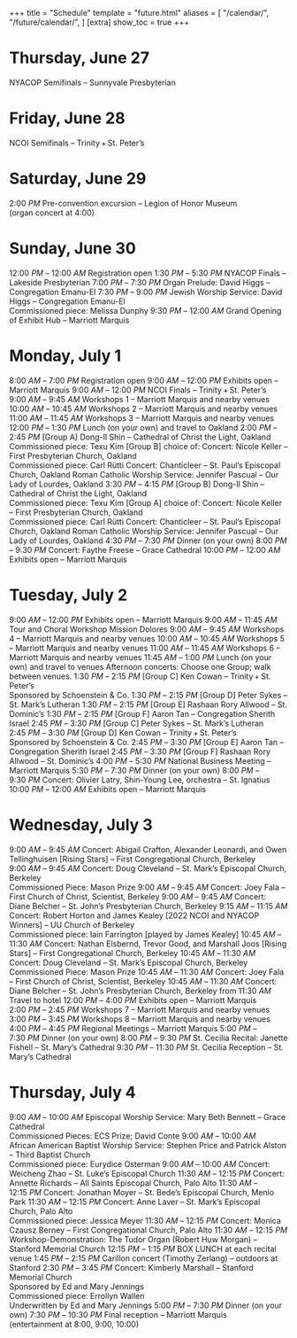 +++
title = "Schedule"
template = "future.html"
aliases = [
  "/calendar/",
  "/future/calendar/",
]
[extra]
show_toc = true
+++

# Thursday, June 27

<div class="schedule">
<span class="event">NYACOP Semifinals – <span class="location">Sunnyvale Presbyterian</span></span>
</div>

# Friday, June 28

<div class="schedule">
<span class="event">NCOI Semifinals – <span class="location">Trinity&thinsp;+&thinsp;St. Peter’s</span></span>
</div>

# Saturday, June 29

<div class="schedule">
<span class="time">2:00&nbsp;<i>PM</i></span>
<span class="event">Pre-convention excursion – <span class="location">Legion of Honor Museum</span><br>(organ concert at 4:00)</span>
</div>

# Sunday, June 30

<div class="schedule">
<span class="time">12:00&nbsp;<i>PM</i> – 12:00&nbsp;<i>AM</i></span>
<span class="event">Registration open</span>
<span class="time">1:30&nbsp;<i>PM</i> – 5:30&nbsp;<i>PM</i></span>
<span class="event">NYACOP Finals – <span class="location">Lakeside Presbyterian</span></span>
<span class="time">7:00&nbsp;<i>PM</i> – 7:30&nbsp;<i>PM</i></span>
<span class="event">Organ Prelude: David Higgs – <span class="location">Congregation Emanu-El</span></span>
<span class="time">7:30&nbsp;<i>PM</i> – 9:00&nbsp;<i>PM</i></span>
<span class="event">Jewish Worship Service: David Higgs – <span class="location">Congregation Emanu-El</span><br>Commissioned piece: Melissa Dunphy</span>
<span class="time">9:30&nbsp;<i>PM</i> – 12:00&nbsp;<i>AM</i></span>
<span class="event">Grand Opening of Exhibit Hub – <span class="location">Marriott Marquis</span></span>
</div>

# Monday, July 1

<div class="schedule">
<span class="time">8:00&nbsp;<i>AM</i> – 7:00&nbsp;<i>PM</i></span>
<span class="event">Registration open</span>
<span class="time">9:00&nbsp;<i>AM</i> – 12:00&nbsp;<i>PM</i></span>
<span class="event">Exhibits open – <span class="location">Marriott Marquis</span></span>
<span class="time">9:00&nbsp;<i>AM</i> – 12:00&nbsp;<i>PM</i></span>
<span class="event">NCOI Finals – <span class="location">Trinity&thinsp;+&thinsp;St. Peter’s</span></span>
<span class="time">9:00&nbsp;<i>AM</i> – 9:45&nbsp;<i>AM</i></span>
<span class="event">Workshops 1 – <span class="location">Marriott Marquis and nearby venues</span></span>
<span class="time">10:00&nbsp;<i>AM</i> – 10:45&nbsp;<i>AM</i></span>
<span class="event">Workshops 2 – <span class="location">Marriott Marquis and nearby venues</span></span>
<span class="time">11:00&nbsp;<i>AM</i> – 11:45&nbsp;<i>AM</i></span>
<span class="event">Workshops 3 – <span class="location">Marriott Marquis and nearby venues</span></span>
<span class="time">12:00&nbsp;<i>PM</i> – 1:30&nbsp;<i>PM</i></span>
<span class="event">Lunch (on your own) and travel to Oakland</span>
<span class="time">2:00&nbsp;<i>PM</i> – 2:45&nbsp;<i>PM</i></span>
<span class="event"><span class="group">[Group A]</span> Dong-Il Shin – <span class="location">Cathedral of Christ the Light, Oakland</span><br>Commissioned piece: Texu Kim</span>
<span class="event"><span class="group">[Group B]</span> choice of:</span>
<span class="event">Concert: Nicole Keller – <span class="location">First Presbyterian Church, Oakland</span><br>Commissioned piece: Carl Rütti</span>
<span class="event">Concert: Chanticleer – <span class="location">St. Paul’s Episcopal Church, Oakland</span></span>
<span class="event">Roman Catholic Worship Service: Jennifer Pascual – <span class="location">Our Lady of Lourdes, Oakland</span></span>
<span class="time">3:30&nbsp;<i>PM</i> – 4:15&nbsp;<i>PM</i></span>
<span class="event"><span class="group">[Group B]</span> Dong-Il Shin – <span class="location">Cathedral of Christ the Light, Oakland</span><br>Commissioned piece: Texu Kim</span>
<span class="event"><span class="group">[Group A]</span> choice of:</span>
<span class="event">Concert: Nicole Keller – <span class="location">First Presbyterian Church, Oakland</span><br>Commissioned piece: Carl Rütti</span>
<span class="event">Concert: Chanticleer – <span class="location">St. Paul’s Episcopal Church, Oakland</span></span>
<span class="event">Roman Catholic Worship Service: Jennifer Pascual – <span class="location">Our Lady of Lourdes, Oakland</span></span>
<span class="time">4:30&nbsp;<i>PM</i> – 7:30&nbsp;<i>PM</i></span>
<span class="event">Dinner (on your own)</span>
<span class="time">8:00&nbsp;<i>PM</i> – 9:30&nbsp;<i>PM</i></span>
<span class="event">Concert: Faythe Freese – <span class="location">Grace Cathedral</span></span>
<span class="time">10:00&nbsp;<i>PM</i> – 12:00&nbsp;<i>AM</i></span>
<span class="event">Exhibits open – <span class="location">Marriott Marquis</span></span>
</div>

# Tuesday, July 2

<div class="schedule">
<span class="time">9:00&nbsp;<i>AM</i> – 12:00&nbsp;<i>PM</i></span>
<span class="event">Exhibits open – <span class="location">Marriott Marquis</span></span>
<span class="time">9:00&nbsp;<i>AM</i> – 11:45&nbsp;<i>AM</i></span>
<span class="event">Tour and Choral Workshop Mission Dolores</span>
<span class="time">9:00&nbsp;<i>AM</i> – 9:45&nbsp;<i>AM</i></span>
<span class="event">Workshops 4 – <span class="location">Marriott Marquis and nearby venues</span></span>
<span class="time">10:00&nbsp;<i>AM</i> – 10:45&nbsp;<i>AM</i></span>
<span class="event">Workshops 5 – <span class="location">Marriott Marquis and nearby venues</span></span>
<span class="time">11:00&nbsp;<i>AM</i> – 11:45&nbsp;<i>AM</i></span>
<span class="event">Workshops 6 – <span class="location">Marriott Marquis and nearby venues</span></span>
<span class="time">11:45&nbsp;<i>AM</i> – 1:00&nbsp;<i>PM</i></span>
<span class="event">Lunch (on your own) and travel to venues</span>
<span class="header">Afternoon concerts: Choose one Group; walk between venues.</span>
<span class="time">1:30&nbsp;<i>PM</i> – 2:15&nbsp;<i>PM</i></span>
<span class="event"><span class="group">[Group C]</span> Ken Cowan – <span class="location">Trinity&thinsp;+&thinsp;St. Peter’s</span><br>Sponsored by Schoenstein & Co.</span>
<span class="time">1:30&nbsp;<i>PM</i> – 2:15&nbsp;<i>PM</i></span>
<span class="event"><span class="group">[Group D]</span> Peter Sykes – <span class="location">St. Mark’s Lutheran</span></span>
<span class="time">1:30&nbsp;<i>PM</i> – 2:15&nbsp;<i>PM</i></span>
<span class="event"><span class="group">[Group E]</span> Rashaan Rory Allwood – <span class="location">St. Dominic’s</span></span>
<span class="time">1:30&nbsp;<i>PM</i> – 2:15&nbsp;<i>PM</i></span>
<span class="event"><span class="group">[Group F]</span> Aaron Tan – <span class="location">Congregation Sherith Israel</span></span>
<span class="time">2:45&nbsp;<i>PM</i> – 3:30&nbsp;<i>PM</i></span>
<span class="event"><span class="group">[Group C]</span> Peter Sykes – <span class="location">St. Mark’s Lutheran</span></span>
<span class="time">2:45&nbsp;<i>PM</i> – 3:30&nbsp;<i>PM</i></span>
<span class="event"><span class="group">[Group D]</span> Ken Cowan – <span class="location">Trinity&thinsp;+&thinsp;St. Peter’s</span><br>Sponsored by Schoenstein & Co. </span>
<span class="time">2:45&nbsp;<i>PM</i> – 3:30&nbsp;<i>PM</i></span>
<span class="event"><span class="group">[Group E]</span> Aaron Tan – <span class="location">Congregation Sherith Israel</span></span>
<span class="time">2:45&nbsp;<i>PM</i> – 3:30&nbsp;<i>PM</i></span>
<span class="event"><span class="group">[Group F]</span> Rashaan Rory Allwood – <span class="location">St. Dominic’s</span></span>
<span class="time">4:00&nbsp;<i>PM</i> – 5:30&nbsp;<i>PM</i></span>
<span class="event">National Business Meeting – <span class="location">Marriott Marquis</span></span>
<span class="time">5:30&nbsp;<i>PM</i> – 7:30&nbsp;<i>PM</i></span>
<span class="event">Dinner (on your own)</span>
<span class="time">8:00&nbsp;<i>PM</i> – 9:30&nbsp;<i>PM</i></span>
<span class="event">Concert: Olivier Latry, Shin-Young Lee, orchestra – <span class="location">St. Ignatius</span></span>
<span class="time">10:00&nbsp;<i>PM</i> – 12:00&nbsp;<i>AM</i></span>
<span class="event">Exhibits open – <span class="location">Marriott Marquis</span></span>
</div>

# Wednesday, July 3

<div class="schedule">
<span class="time">9:00&nbsp;<i>AM</i> – 9:45&nbsp;<i>AM</i></span>
<span class="event">Concert: Abigail Crafton, Alexander Leonardi, and Owen Tellinghuisen [Rising Stars] – <span class="location">First Congregational Church, Berkeley</span></span>
<span class="time">9:00&nbsp;<i>AM</i> – 9:45&nbsp;<i>AM</i></span>
<span class="event">Concert: Doug Cleveland – <span class="location">St. Mark’s Episcopal Church, Berkeley</span><br>Commissioned Piece: Mason Prize</span>
<span class="time">9:00&nbsp;<i>AM</i> – 9:45&nbsp;<i>AM</i></span>
<span class="event">Concert: Joey Fala – <span class="location">First Church of Christ, Scientist, Berkeley</span></span>
<span class="time">9:00&nbsp;<i>AM</i> – 9:45&nbsp;<i>AM</i></span>
<span class="event">Concert: Diane Belcher – <span class="location">St. John’s Presbyterian Church, Berkeley</span></span>
<span class="time">9:15&nbsp;<i>AM</i> – 11:15&nbsp;<i>AM</i></span>
<span class="event">Concert: Robert Horton and James Kealey [2022 NCOI and NYACOP Winners] – <span class="location">UU Church of Berkeley</span><br>Commissioned piece: Iain Farrington [played by James Kealey]</span>
<span class="time">10:45&nbsp;<i>AM</i> – 11:30&nbsp;<i>AM</i></span>
<span class="event">Concert: Nathan Elsbernd, Trevor Good, and Marshall Joos [Rising Stars] – <span class="location">First Congregational Church, Berkeley</span></span>
<span class="time">10:45&nbsp;<i>AM</i> – 11:30&nbsp;<i>AM</i></span>
<span class="event">Concert: Doug Cleveland – <span class="location">St. Mark’s Episcopal Church, Berkeley</span><br>Commissioned Piece: Mason Prize</span>
<span class="time">10:45&nbsp;<i>AM</i> – 11:30&nbsp;<i>AM</i></span>
<span class="event">Concert: Joey Fala – <span class="location">First Church of Christ, Scientist, Berkeley</span></span>
<span class="time">10:45&nbsp;<i>AM</i> – 11:30&nbsp;<i>AM</i></span>
<span class="event">Concert: Diane Belcher – <span class="location">St. John’s Presbyterian Church, Berkeley</span></span>
<span class="time">from 11:30&nbsp;<i>AM</i></span>
<span class="event">Travel to hotel</span>
<span class="time">12:00&nbsp;<i>PM</i> – 4:00&nbsp;<i>PM</i></span>
<span class="event">Exhibits open – <span class="location">Marriott Marquis</span></span>
<span class="time">2:00&nbsp;<i>PM</i> – 2:45&nbsp;<i>PM</i></span>
<span class="event">Workshops 7 – <span class="location">Marriott Marquis and nearby venues</span></span>
<span class="time">3:00&nbsp;<i>PM</i> – 3:45&nbsp;<i>PM</i></span>
<span class="event">Workshops 8 – <span class="location">Marriott Marquis and nearby venues</span></span>
<span class="time">4:00&nbsp;<i>PM</i> – 4:45&nbsp;<i>PM</i></span>
<span class="event">Regional Meetings – <span class="location">Marriott Marquis</span></span>
<span class="time">5:00&nbsp;<i>PM</i> – 7:30&nbsp;<i>PM</i></span>
<span class="event">Dinner (on your own)</span>
<span class="time">8:00&nbsp;<i>PM</i> – 9:30&nbsp;<i>PM</i></span>
<span class="event">St. Cecilia Recital: Janette Fishell – <span class="location">St. Mary’s Cathedral</span></span>
<span class="time">9:30&nbsp;<i>PM</i> – 11:30&nbsp;<i>PM</i></span>
<span class="event">St. Cecilia Reception – <span class="location">St. Mary’s Cathedral</span></span>
</div>

# Thursday, July 4

<div class="schedule">
<span class="time">9:00&nbsp;<i>AM</i> – 10:00&nbsp;<i>AM</i></span>
<span class="event">Episcopal Worship Service: Mary Beth Bennett – <span class="location">Grace Cathedral</span><br>Commissioned Pieces: ECS Prize; David Conte</span>
<span class="time">9:00&nbsp;<i>AM</i> – 10:00&nbsp;<i>AM</i></span>
<span class="event">African&nbsp;American Baptist Worship Service: Stephen Price and Patrick Alston – <span class="location">Third Baptist Church</span><br>Commissioned piece: Eurydice Osterman</span>
<span class="time">9:00&nbsp;<i>AM</i> – 10:00&nbsp;<i>AM</i></span>
<span class="event">Concert: Weicheng Zhao – <span class="location">St. Luke’s Episcopal Church</span></span>
<span class="time">11:30&nbsp;<i>AM</i> – 12:15&nbsp;<i>PM</i> </span>
<span class="event">Concert: Annette Richards – <span class="location">All Saints Episcopal Church, Palo Alto</span></span>
<span class="time">11:30&nbsp;<i>AM</i> – 12:15&nbsp;<i>PM</i></span>
<span class="event">Concert: Jonathan Moyer – <span class="location">St. Bede’s Episcopal Church, Menlo Park</span></span>
<span class="time">11:30&nbsp;<i>AM</i> – 12:15&nbsp;<i>PM</i></span>
<span class="event">Concert: Anne Laver – <span class="location">St. Mark’s Episcopal Church, Palo Alto</span><br>Commissioned piece: Jessica Meyer</span>
<span class="time">11:30&nbsp;<i>AM</i> – 12:15&nbsp;<i>PM</i></span>
<span class="event">Concert: Monica Czausz Berney – <span class="location">First Congregational Church, Palo Alto</span></span>
<span class="time">11:30&nbsp;<i>AM</i> – 12:15&nbsp;<i>PM</i></span>
<span class="event">Workshop-Demonstration: The Tudor Organ (Robert Huw Morgan) – <span class="location">Stanford Memorial Church</span></span>
<span class="time">12:15&nbsp;<i>PM</i> – 1:15&nbsp;<i>PM</i></span>
<span class="event">BOX LUNCH at each recital venue</span>
<span class="time">1:45&nbsp;<i>PM</i> – 2:15&nbsp;<i>PM</i></span>
<span class="event">Carillon concert (Timothy Zerlang) – <span class="location">outdoors at Stanford</span></span>
<span class="time">2:30&nbsp;<i>PM</i> – 3:45&nbsp;<i>PM</i></span>
<span class="event">Concert: Kimberly Marshall – <span class="location">Stanford Memorial Church</span><br>Sponsored by Ed and Mary Jennings<br>Commissioned piece: Errollyn Wallen<br>Underwritten by Ed and Mary Jennings</span>
<span class="time">5:00&nbsp;<i>PM</i> – 7:30&nbsp;<i>PM</i></span>
<span class="event">Dinner (on your own)</span>
<span class="time">7:30&nbsp;<i>PM</i> – 10:30&nbsp;<i>PM</i></span>
<span class="event">Final reception – <span class="location">Marriott Marquis</span><br>(entertainment at 8:00, 9:00, 10:00)</span>
</div>
